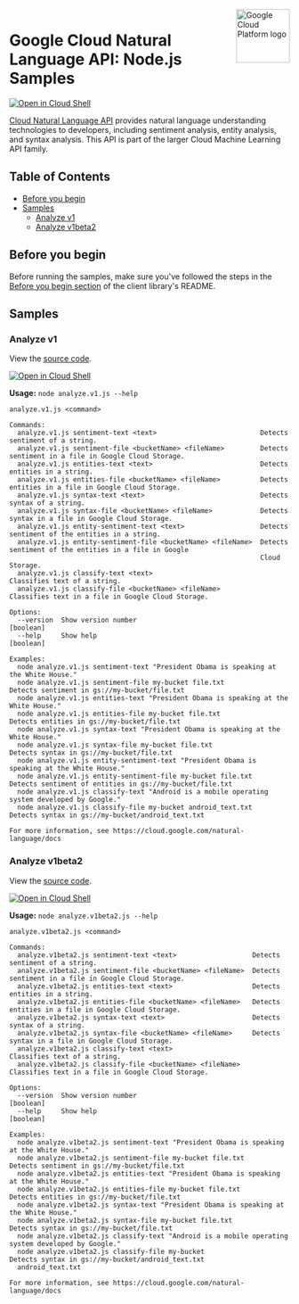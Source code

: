 <img src="https://avatars2.githubusercontent.com/u/2810941?v=3&s=96" alt="Google Cloud Platform logo" title="Google Cloud Platform" align="right" height="96" width="96"/>

# Google Cloud Natural Language API: Node.js Samples

[![Open in Cloud Shell][shell_img]][shell_link]

[Cloud Natural Language API](https://cloud.google.com/natural-language/docs) provides natural language understanding technologies to developers, including sentiment analysis, entity analysis, and syntax analysis. This API is part of the larger Cloud Machine Learning API family.

## Table of Contents

* [Before you begin](#before-you-begin)
* [Samples](#samples)
  * [Analyze v1](#analyze-v1)
  * [Analyze v1beta2](#analyze-v1beta2)

## Before you begin

Before running the samples, make sure you've followed the steps in the
[Before you begin section](../README.md#before-you-begin) of the client
library's README.

## Samples

### Analyze v1

View the [source code][analyze-v1_0_code].

[![Open in Cloud Shell][shell_img]](https://console.cloud.google.com/cloudshell/open?git_repo=https://github.com/googleapis/nodejs-language&page=editor&open_in_editor=samples/analyze.v1.js,samples/README.md)

__Usage:__ `node analyze.v1.js --help`

```
analyze.v1.js <command>

Commands:
  analyze.v1.js sentiment-text <text>                          Detects sentiment of a string.
  analyze.v1.js sentiment-file <bucketName> <fileName>         Detects sentiment in a file in Google Cloud Storage.
  analyze.v1.js entities-text <text>                           Detects entities in a string.
  analyze.v1.js entities-file <bucketName> <fileName>          Detects entities in a file in Google Cloud Storage.
  analyze.v1.js syntax-text <text>                             Detects syntax of a string.
  analyze.v1.js syntax-file <bucketName> <fileName>            Detects syntax in a file in Google Cloud Storage.
  analyze.v1.js entity-sentiment-text <text>                   Detects sentiment of the entities in a string.
  analyze.v1.js entity-sentiment-file <bucketName> <fileName>  Detects sentiment of the entities in a file in Google
                                                               Cloud Storage.
  analyze.v1.js classify-text <text>                           Classifies text of a string.
  analyze.v1.js classify-file <bucketName> <fileName>          Classifies text in a file in Google Cloud Storage.

Options:
  --version  Show version number                                                                               [boolean]
  --help     Show help                                                                                         [boolean]

Examples:
  node analyze.v1.js sentiment-text "President Obama is speaking at the White House."
  node analyze.v1.js sentiment-file my-bucket file.txt          Detects sentiment in gs://my-bucket/file.txt
  node analyze.v1.js entities-text "President Obama is speaking at the White House."
  node analyze.v1.js entities-file my-bucket file.txt           Detects entities in gs://my-bucket/file.txt
  node analyze.v1.js syntax-text "President Obama is speaking at the White House."
  node analyze.v1.js syntax-file my-bucket file.txt             Detects syntax in gs://my-bucket/file.txt
  node analyze.v1.js entity-sentiment-text "President Obama is speaking at the White House."
  node analyze.v1.js entity-sentiment-file my-bucket file.txt   Detects sentiment of entities in gs://my-bucket/file.txt
  node analyze.v1.js classify-text "Android is a mobile operating system developed by Google."
  node analyze.v1.js classify-file my-bucket android_text.txt   Detects syntax in gs://my-bucket/android_text.txt

For more information, see https://cloud.google.com/natural-language/docs
```

[analyze-v1_0_docs]: https://cloud.google.com/natural-language/docs/
[analyze-v1_0_code]: analyze.v1.js

### Analyze v1beta2

View the [source code][analyze-v1beta2_1_code].

[![Open in Cloud Shell][shell_img]](https://console.cloud.google.com/cloudshell/open?git_repo=https://github.com/googleapis/nodejs-language&page=editor&open_in_editor=samples/analyze.v1beta2.js,samples/README.md)

__Usage:__ `node analyze.v1beta2.js --help`

```
analyze.v1beta2.js <command>

Commands:
  analyze.v1beta2.js sentiment-text <text>                   Detects sentiment of a string.
  analyze.v1beta2.js sentiment-file <bucketName> <fileName>  Detects sentiment in a file in Google Cloud Storage.
  analyze.v1beta2.js entities-text <text>                    Detects entities in a string.
  analyze.v1beta2.js entities-file <bucketName> <fileName>   Detects entities in a file in Google Cloud Storage.
  analyze.v1beta2.js syntax-text <text>                      Detects syntax of a string.
  analyze.v1beta2.js syntax-file <bucketName> <fileName>     Detects syntax in a file in Google Cloud Storage.
  analyze.v1beta2.js classify-text <text>                    Classifies text of a string.
  analyze.v1beta2.js classify-file <bucketName> <fileName>   Classifies text in a file in Google Cloud Storage.

Options:
  --version  Show version number                                                                               [boolean]
  --help     Show help                                                                                         [boolean]

Examples:
  node analyze.v1beta2.js sentiment-text "President Obama is speaking at the White House."
  node analyze.v1beta2.js sentiment-file my-bucket file.txt     Detects sentiment in gs://my-bucket/file.txt
  node analyze.v1beta2.js entities-text "President Obama is speaking at the White House."
  node analyze.v1beta2.js entities-file my-bucket file.txt      Detects entities in gs://my-bucket/file.txt
  node analyze.v1beta2.js syntax-text "President Obama is speaking at the White House."
  node analyze.v1beta2.js syntax-file my-bucket file.txt        Detects syntax in gs://my-bucket/file.txt
  node analyze.v1beta2.js classify-text "Android is a mobile operating system developed by Google."
  node analyze.v1beta2.js classify-file my-bucket               Detects syntax in gs://my-bucket/android_text.txt
  android_text.txt

For more information, see https://cloud.google.com/natural-language/docs
```

[analyze-v1beta2_1_docs]: https://cloud.google.com/natural-language/docs/
[analyze-v1beta2_1_code]: analyze.v1beta2.js

[shell_img]: //gstatic.com/cloudssh/images/open-btn.png
[shell_link]: https://console.cloud.google.com/cloudshell/open?git_repo=https://github.com/googleapis/nodejs-language&page=editor&open_in_editor=samples/README.md
